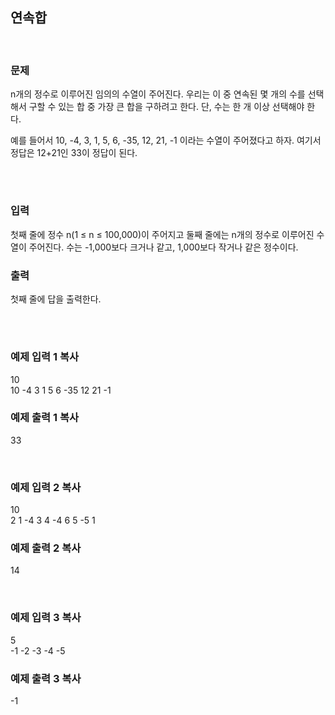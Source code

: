 ## 연속합 

<br>

### 문제
n개의 정수로 이루어진 임의의 수열이 주어진다. 우리는 이 중 연속된 몇 개의 수를 선택해서 구할 수 있는 합 중 가장 큰 합을 구하려고 한다. 단, 수는 한 개 이상 선택해야 한다.

예를 들어서 10, -4, 3, 1, 5, 6, -35, 12, 21, -1 이라는 수열이 주어졌다고 하자. 여기서 정답은 12+21인 33이 정답이 된다.


<br>

#

### 입력
첫째 줄에 정수 n(1 ≤ n ≤ 100,000)이 주어지고 둘째 줄에는 n개의 정수로 이루어진 수열이 주어진다. 수는 -1,000보다 크거나 같고, 1,000보다 작거나 같은 정수이다.


### 출력
첫째 줄에 답을 출력한다.

<br>

#

### 예제 입력 1  복사
10  
10 -4 3 1 5 6 -35 12 21 -1  
### 예제 출력 1  복사
33

<br>

### 예제 입력 2  복사
10  
2 1 -4 3 4 -4 6 5 -5 1  
### 예제 출력 2  복사
14

<br>


### 예제 입력 3  복사
5   
-1 -2 -3 -4 -5  
### 예제 출력 3  복사
-1